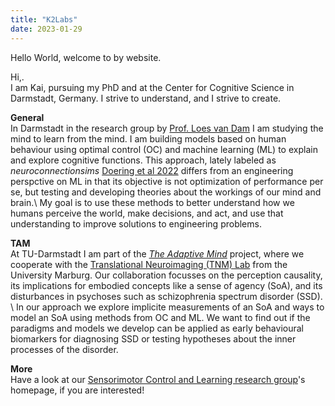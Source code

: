 ```yaml
---
title: "K2Labs"
date: 2023-01-29
---
```


Hello World, welcome to by website.

Hi,. <br/>
I am Kai, pursuing my PhD and at the Center for Cognitive Science in Darmstadt, Germany.
I strive to understand, and I strive to create.

<b>General</b> <br/>
In Darmstadt in the research group by [Prof. Loes van Dam](https://www.psychologie.tu-darmstadt.de/institut_psy/personen_psy/personen_psy_detail_71552.de.jsp) I am studying the mind to learn from the mind. I am building models based on human behaviour using optimal control (OC) and machine learning (ML) to explain and explore cognitive functions. This approach, lately labeled as <i>neuroconnectionsims</i> [Doering et al 2022](https://arxiv.org/abs/2209.03718) differs from an engineering perspctive on ML in that its objective is not optimization of performance per se, but testing and developing theories about the workings of our mind and brain.\\
My goal is to use these methods to better understand how we humans perceive the world, make decisions, and act, and use that understanding to improve solutions to engineering problems.

<b>TAM</b> <br/>
At TU-Darmstadt I am part of the <i>[The Adaptive Mind](https://www.theadaptivemind.de/)</i> project, where we cooperate with the [Translational Neuroimaging (TNM) Lab](https://tnm-lab.com/) from the University Marburg. Our collaboration focusses on the perception causality, its implications for embodied concepts like a sense of agency (SoA), and its disturbances in psychoses such as schizophrenia spectrum disorder (SSD). \\
In our approach we explore implicite measurements of an SoA and ways to model an SoA using methods from OC and ML. We want to find out if the paradigms and models we develop can be applied as early behavioural biomarkers for diagnosing SSD or testing hypotheses about the inner processes of the disorder.

<b>More</b> <br/>
Have a look at our [Sensorimotor Control and Learning research group](https://www.psychologie.tu-darmstadt.de/sensorimotor/home_sensorimotor/people_sensorimotor/people_details_75584.en.jsp)'s homepage, if you are interested!

<!-- Hi, I'm Kai.

I like learning and understanding how things work. Our world, our systems, our minds.
The more complicated the better!
I also like teaching what I understood, discovered and solved to others.
That's why I added some topics to this site,
hoping that they help you find a solution or even get one of those sweet Aha-moments.

So, let me show you a few of the things I am enthusiastic about. -->
